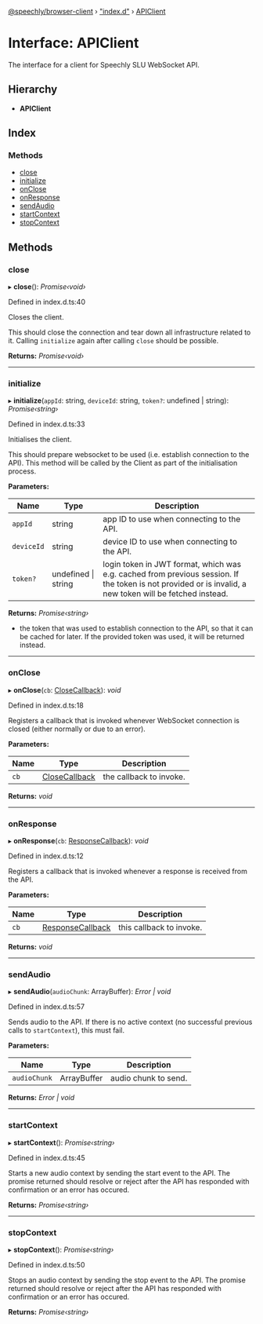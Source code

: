 [@speechly/browser-client](../README.md) › ["index.d"](../modules/_index_d_.md) › [APIClient](_index_d_.apiclient.md)

# Interface: APIClient

The interface for a client for Speechly SLU WebSocket API.

## Hierarchy

* **APIClient**

## Index

### Methods

* [close](_index_d_.apiclient.md#close)
* [initialize](_index_d_.apiclient.md#initialize)
* [onClose](_index_d_.apiclient.md#onclose)
* [onResponse](_index_d_.apiclient.md#onresponse)
* [sendAudio](_index_d_.apiclient.md#sendaudio)
* [startContext](_index_d_.apiclient.md#startcontext)
* [stopContext](_index_d_.apiclient.md#stopcontext)

## Methods

###  close

▸ **close**(): *Promise‹void›*

Defined in index.d.ts:40

Closes the client.

This should close the connection and tear down all infrastructure related to it.
Calling `initialize` again after calling `close` should be possible.

**Returns:** *Promise‹void›*

___

###  initialize

▸ **initialize**(`appId`: string, `deviceId`: string, `token?`: undefined | string): *Promise‹string›*

Defined in index.d.ts:33

Initialises the client.

This should prepare websocket to be used (i.e. establish connection to the API).
This method will be called by the Client as part of the initialisation process.

**Parameters:**

Name | Type | Description |
------ | ------ | ------ |
`appId` | string | app ID to use when connecting to the API. |
`deviceId` | string | device ID to use when connecting to the API. |
`token?` | undefined &#124; string | login token in JWT format, which was e.g. cached from previous session.                If the token is not provided or is invalid, a new token will be fetched instead.  |

**Returns:** *Promise‹string›*

- the token that was used to establish connection to the API, so that it can be cached for later.
           If the provided token was used, it will be returned instead.

___

###  onClose

▸ **onClose**(`cb`: [CloseCallback](../modules/_index_d_.md#closecallback)): *void*

Defined in index.d.ts:18

Registers a callback that is invoked whenever WebSocket connection is closed (either normally or due to an error).

**Parameters:**

Name | Type | Description |
------ | ------ | ------ |
`cb` | [CloseCallback](../modules/_index_d_.md#closecallback) | the callback to invoke.  |

**Returns:** *void*

___

###  onResponse

▸ **onResponse**(`cb`: [ResponseCallback](../modules/_index_d_.md#responsecallback)): *void*

Defined in index.d.ts:12

Registers a callback that is invoked whenever a response is received from the API.

**Parameters:**

Name | Type | Description |
------ | ------ | ------ |
`cb` | [ResponseCallback](../modules/_index_d_.md#responsecallback) | this callback to invoke.  |

**Returns:** *void*

___

###  sendAudio

▸ **sendAudio**(`audioChunk`: ArrayBuffer): *Error | void*

Defined in index.d.ts:57

Sends audio to the API.
If there is no active context (no successful previous calls to `startContext`), this must fail.

**Parameters:**

Name | Type | Description |
------ | ------ | ------ |
`audioChunk` | ArrayBuffer | audio chunk to send.  |

**Returns:** *Error | void*

___

###  startContext

▸ **startContext**(): *Promise‹string›*

Defined in index.d.ts:45

Starts a new audio context by sending the start event to the API.
The promise returned should resolve or reject after the API has responded with confirmation or an error has occured.

**Returns:** *Promise‹string›*

___

###  stopContext

▸ **stopContext**(): *Promise‹string›*

Defined in index.d.ts:50

Stops an audio context by sending the stop event to the API.
The promise returned should resolve or reject after the API has responded with confirmation or an error has occured.

**Returns:** *Promise‹string›*
